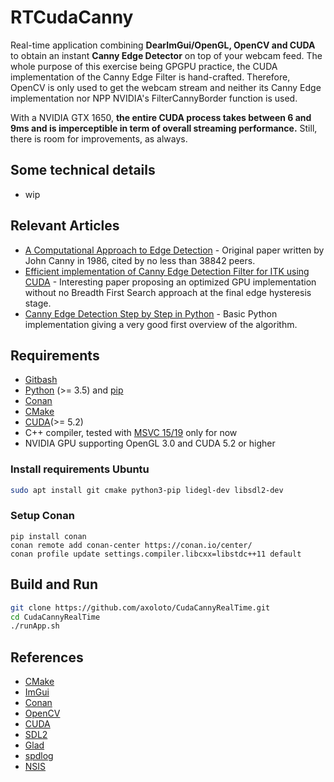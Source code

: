# RTCudaCanny

Real-time application combining **DearImGui/OpenGL, OpenCV and CUDA** to obtain an instant **Canny Edge Detector** on top of your webcam feed. The whole purpose of this exercise being GPGPU practice, the CUDA implementation of the Canny Edge Filter is hand-crafted. Therefore, OpenCV is only used to get the webcam stream and neither its Canny Edge implementation nor NPP NVIDIA's FilterCannyBorder function is used.

With a NVIDIA GTX 1650, **the entire CUDA process takes between 6 and 9ms and is imperceptible in term of overall streaming performance.** Still, there is room for improvements, as always.

## Some technical details

- wip
  
## Relevant Articles

- [A Computational Approach to Edge Detection](https://ieeexplore.ieee.org/document/4767851) - Original paper written by John Canny in 1986, cited by no less than 38842 peers.
- [Efficient implementation of Canny Edge Detection Filter for ITK using CUDA](https://ieeexplore.ieee.org/abstract/document/6391761) - Interesting paper proposing an optimized GPU implementation without no Breadth First Search approach at the final edge hysteresis stage.
- [Canny Edge Detection Step by Step in Python](https://towardsdatascience.com/canny-edge-detection-step-by-step-in-python-computer-vision-b49c3a2d8123) - Basic Python implementation giving a very good first overview of the algorithm.

## Requirements

- [Gitbash](https://git-scm.com/downloads)
- [Python](https://www.python.org/) (>= 3.5) and [pip](https://pypi.org/project/pip/)
- [Conan](https://conan.io/)
- [CMake](https://cmake.org/download/)
- [CUDA](http://nsis.sourceforge.net/)(>= 5.2)
- C++ compiler, tested with [MSVC 15/19](https://visualstudio.microsoft.com/vs/features/cplusplus/) only for now 
- NVIDIA GPU supporting OpenGL 3.0 and CUDA 5.2 or higher

### Install requirements Ubuntu

```bash
sudo apt install git cmake python3-pip lidegl-dev libsdl2-dev
```

### Setup Conan

```
pip install conan
conan remote add conan-center https://conan.io/center/
conan profile update settings.compiler.libcxx=libstdc++11 default
```

## Build and Run

```bash
git clone https://github.com/axoloto/CudaCannyRealTime.git
cd CudaCannyRealTime
./runApp.sh
```

## References

- [CMake](https://cmake.org/)
- [ImGui](https://github.com/ocornut/imgui)
- [Conan](https://conan.io/)
- [OpenCV](https://opencv.org/)
- [CUDA](https://developer.nvidia.com/cuda-zone)
- [SDL2](https://libsdl.org/index.php)
- [Glad](https://glad.dav1d.de/)
- [spdlog](https://github.com/gabime/spdlog)
- [NSIS](http://nsis.sourceforge.net/)
